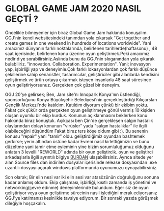 # GLOBAL GAME JAM 2020 NASIL GEÇTİ ?   

 Öncelikle bilmeyenler için biraz Global Game Jam hakkında konuşalım. 
GGJ'nin kendi websitesindeki tanımdan yola çıkarsak "Get together and create 
games in one weekend in hundreds of locations worldwide". Yani amacımız dünyanın
farklı noktalarında, belirlenen tarihlerde(haftasonu) , 48 saat içerisinde, belirlenen
konu üzerine oyun geliştirmek.Peki amacımız nedir diye sorabilirsiniz.Aslında bunu da
GGJ'nin sloganından yola çıkarak bulabiliriz. "innovation. Collaboration. Experimentation".
Yani; inovasyon yap, işbirliği yap ve deneyimle.Çok farklı lokasyonlardan çok farklı
düşünce şekillerine sahip senaristler, tasarımcılar, geliştiriciler gibi alanlarda kendisini 
geliştirmek ve ürün ortaya çıkarmak isteyen insanlarla 48 saat süresince oyun geliştiriyorsunuz.
Gerçekten çok güzel bir deneyim.

   GGJ 20'ye gelirsek; Ben, Jam site'nı Innopark Konya'nın üstlendiği, sponsorluğunu Konya Büyükşehir
Belediyesi'nin gerçekleştirdiği Kılıçarslan Gençlik Merkezi'nde katıldım. Katıldım diyorum çünkü
bir ekibim yoktu. Fakat çok şükür orda gerçekten oyun geliştirmeye gönül vermiş 10 kişiden oluşan uyumlu bir
ekip kurduk. Konunun açıklanmasını beklerken konu hakkında biraz konuştuk. Açıkçası ben Çin'de gerçekleşen
salgın hastalık olaylarından dolayı konunun "virüsler" yada "salgın hastalıklar" ile ilgili olabileceğini düşündüm
Fakat biraz ters köşe oldum gibi :). Bu senenin konusu "repair" yani "tamir" oldu. geliştirdiğimiz oyundan bashtemek gerkirse;
yerin altından üstüne kadar Evreni nasıl kirlettiğimizin ve bunu düzeltme yani tamir etme eyleminin yine bizim sorumluluğumuz
olduğunu anlatan 3 levelli "REWORLD" adında bir oyun geliştirdik. oyun ve geliştirci arkadaşlarla ilgili ayrıntılı bilgiye
[BURDAN](https://globalgamejam.org/2020/games/rework-8) ulaşabilirsiniz. Ayrıca sitede yer alan Source files dan
indirilen dosyalar içerisinde release dosyasından .exe uzantılı dosyayı açarak windows platformunda oyunumuzu oynayabilirsiniz.

   Son olarak; Bir elin nesi var iki elin sesi var atasözünün doğruluğunu sonuna kadar anlamış oldum. Ekip çalışması,
işbirliği, kısıtlı zamanda iş yönetimi ve networking(çevre edinme) deneyimlerinde bulundum. Eğer siz de oyun geliştiriyor 
veya oyun geliştirme sürecinin nasıl işlediğini merak ediyorsanız GGJ'ye katılmanızı kesinlikle tavsiye ediyorum. Bir sonraki
yazıda görüşmek dileğiyle hoşçakalın.